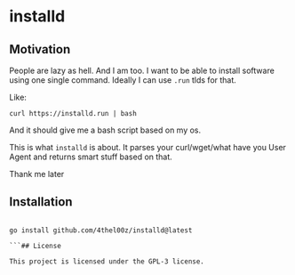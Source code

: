 # installd

## Motivation

People are lazy as hell. And I am too.
I want to be able to install software using one single command.
Ideally I can use `.run` tlds for that.

Like:

```shell
curl https://installd.run | bash
```

And it should give me a bash script based on my os.

This is what `installd` is about.
It parses your curl/wget/what have you User Agent and returns smart stuff based on that.

Thank me later

## Installation

```shell

go install github.com/4thel00z/installd@latest

```## License

This project is licensed under the GPL-3 license.
